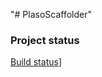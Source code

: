 "# PlasoScaffolder" 

### Project status
[Build status](https://ci.appveyor.com/api/projects/status/ht9gqpd5r7gdutfv?svg=true)]